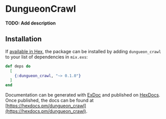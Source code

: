 # DungueonCrawl

**TODO: Add description**

## Installation

If [available in Hex](https://hex.pm/docs/publish), the package can be installed
by adding `dungueon_crawl` to your list of dependencies in `mix.exs`:

```elixir
def deps do
  [
    {:dungueon_crawl, "~> 0.1.0"}
  ]
end
```

Documentation can be generated with [ExDoc](https://github.com/elixir-lang/ex_doc)
and published on [HexDocs](https://hexdocs.pm). Once published, the docs can
be found at [https://hexdocs.pm/dungueon_crawl](https://hexdocs.pm/dungueon_crawl).

